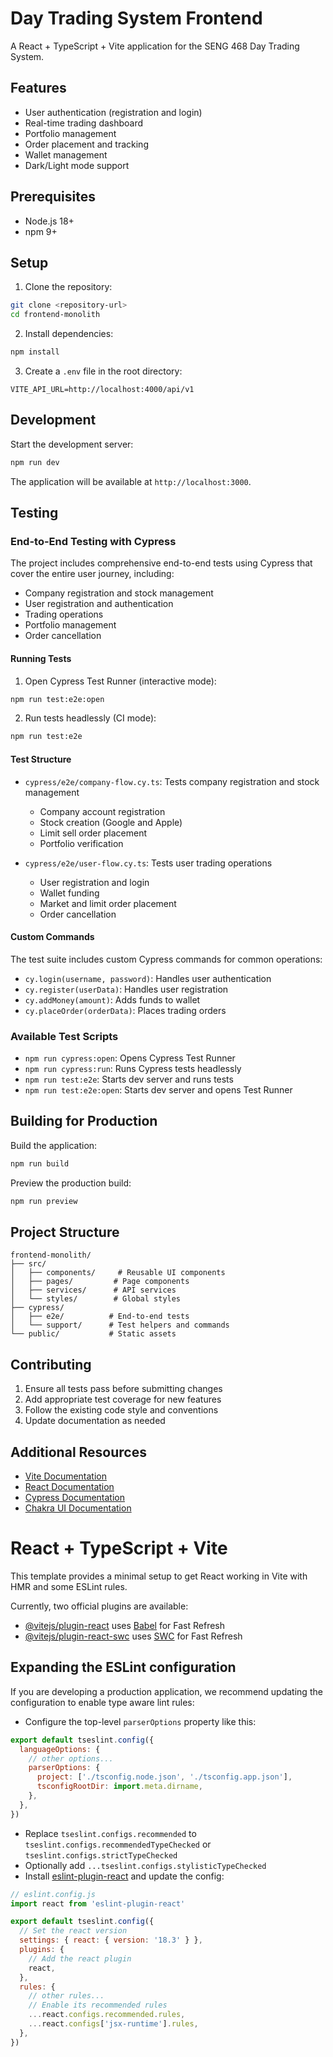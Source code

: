 # Day Trading System Frontend

A React + TypeScript + Vite application for the SENG 468 Day Trading System.

## Features

- User authentication (registration and login)
- Real-time trading dashboard
- Portfolio management
- Order placement and tracking
- Wallet management
- Dark/Light mode support

## Prerequisites

- Node.js 18+
- npm 9+

## Setup

1. Clone the repository:
```bash
git clone <repository-url>
cd frontend-monolith
```

2. Install dependencies:
```bash
npm install
```

3. Create a `.env` file in the root directory:
```env
VITE_API_URL=http://localhost:4000/api/v1
```

## Development

Start the development server:
```bash
npm run dev
```

The application will be available at `http://localhost:3000`.

## Testing

### End-to-End Testing with Cypress

The project includes comprehensive end-to-end tests using Cypress that cover the entire user journey, including:
- Company registration and stock management
- User registration and authentication
- Trading operations
- Portfolio management
- Order cancellation

#### Running Tests

1. Open Cypress Test Runner (interactive mode):
```bash
npm run test:e2e:open
```

2. Run tests headlessly (CI mode):
```bash
npm run test:e2e
```

#### Test Structure

- `cypress/e2e/company-flow.cy.ts`: Tests company registration and stock management
  - Company account registration
  - Stock creation (Google and Apple)
  - Limit sell order placement
  - Portfolio verification

- `cypress/e2e/user-flow.cy.ts`: Tests user trading operations
  - User registration and login
  - Wallet funding
  - Market and limit order placement
  - Order cancellation

#### Custom Commands

The test suite includes custom Cypress commands for common operations:
- `cy.login(username, password)`: Handles user authentication
- `cy.register(userData)`: Handles user registration
- `cy.addMoney(amount)`: Adds funds to wallet
- `cy.placeOrder(orderData)`: Places trading orders

### Available Test Scripts

- `npm run cypress:open`: Opens Cypress Test Runner
- `npm run cypress:run`: Runs Cypress tests headlessly
- `npm run test:e2e`: Starts dev server and runs tests
- `npm run test:e2e:open`: Starts dev server and opens Test Runner

## Building for Production

Build the application:
```bash
npm run build
```

Preview the production build:
```bash
npm run preview
```

## Project Structure

```
frontend-monolith/
├── src/
│   ├── components/     # Reusable UI components
│   ├── pages/         # Page components
│   ├── services/      # API services
│   └── styles/        # Global styles
├── cypress/
│   ├── e2e/          # End-to-end tests
│   └── support/      # Test helpers and commands
└── public/           # Static assets
```

## Contributing

1. Ensure all tests pass before submitting changes
2. Add appropriate test coverage for new features
3. Follow the existing code style and conventions
4. Update documentation as needed

## Additional Resources

- [Vite Documentation](https://vitejs.dev/)
- [React Documentation](https://reactjs.org/)
- [Cypress Documentation](https://docs.cypress.io/)
- [Chakra UI Documentation](https://chakra-ui.com/)

# React + TypeScript + Vite

This template provides a minimal setup to get React working in Vite with HMR and some ESLint rules.

Currently, two official plugins are available:

- [@vitejs/plugin-react](https://github.com/vitejs/vite-plugin-react/blob/main/packages/plugin-react/README.md) uses [Babel](https://babeljs.io/) for Fast Refresh
- [@vitejs/plugin-react-swc](https://github.com/vitejs/vite-plugin-react-swc) uses [SWC](https://swc.rs/) for Fast Refresh

## Expanding the ESLint configuration

If you are developing a production application, we recommend updating the configuration to enable type aware lint rules:

- Configure the top-level `parserOptions` property like this:

```js
export default tseslint.config({
  languageOptions: {
    // other options...
    parserOptions: {
      project: ['./tsconfig.node.json', './tsconfig.app.json'],
      tsconfigRootDir: import.meta.dirname,
    },
  },
})
```

- Replace `tseslint.configs.recommended` to `tseslint.configs.recommendedTypeChecked` or `tseslint.configs.strictTypeChecked`
- Optionally add `...tseslint.configs.stylisticTypeChecked`
- Install [eslint-plugin-react](https://github.com/jsx-eslint/eslint-plugin-react) and update the config:

```js
// eslint.config.js
import react from 'eslint-plugin-react'

export default tseslint.config({
  // Set the react version
  settings: { react: { version: '18.3' } },
  plugins: {
    // Add the react plugin
    react,
  },
  rules: {
    // other rules...
    // Enable its recommended rules
    ...react.configs.recommended.rules,
    ...react.configs['jsx-runtime'].rules,
  },
})
```
